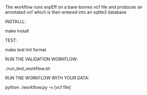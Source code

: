 The workflow runs snpEff on a bare-bomes vcf file and produces an annotated vcf which is then entered into an sqlite3 database


INSTALLL:

make install


TEST:

make test lint format


RUN THE VALIDATION WORKFLOW:

./run_test_workflow.sh


RUN TNE WORKFLOW WITH YOUR DATA:

python ./workflow.py -v [vcf file]
